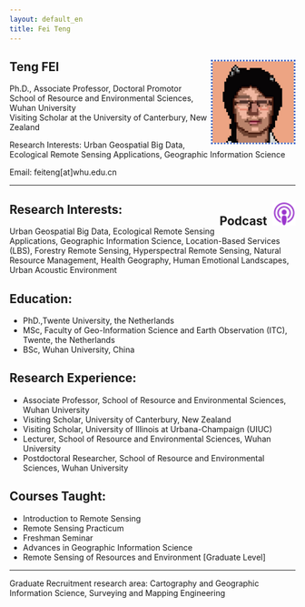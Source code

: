 ```yaml
---
layout: default_en
title: Fei Teng
---
```

## Teng FEI [<img src='img\icon.jpg' style=' float:right; width:150px;height: px'/>](https://scholar.google.com/citations?user=yDkjL1UAAAAJ&hl=en)
 
Ph.D., Associate Professor, Doctoral Promotor  
School of Resource and Environmental Sciences, Wuhan University  
Visiting Scholar at the University of Canterbury, New Zealand  
 
Research Interests: Urban Geospatial Big Data, Ecological Remote Sensing Applications, Geographic Information Science

Email: feiteng[at]whu.edu.cn  

---

## Research Interests: <span style="float:right;">Podcast [<img src='img\podcast.svg' style='width:40px;height:auto; margin-left:5px;'/>](posts/Decoding_Our_World.mp3)</span>

Urban Geospatial Big Data, Ecological Remote Sensing Applications, Geographic Information Science, Location-Based Services (LBS), Forestry Remote Sensing, Hyperspectral Remote Sensing, Natural Resource Management, Health Geography, Human Emotional Landscapes, Urban Acoustic Environment  

## Education:

- PhD.,Twente University, the Netherlands
- MSc, Faculty of Geo-Information Science and Earth Observation (ITC), Twente, the Netherlands
- BSc, Wuhan University, China

## Research Experience:

- Associate Professor, School of Resource and Environmental Sciences, Wuhan University
- Visiting Scholar, University of Canterbury, New Zealand
- Visiting Scholar, University of Illinois at Urbana-Champaign (UIUC)
- Lecturer, School of Resource and Environmental Sciences, Wuhan University
- Postdoctoral Researcher, School of Resource and Environmental Sciences, Wuhan University

## Courses Taught:

- Introduction to Remote Sensing
- Remote Sensing Practicum
- Freshman Seminar
- Advances in Geographic Information Science
- Remote Sensing of Resources and Environment [Graduate Level]

---

Graduate Recruitment research area: Cartography and Geographic Information Science, Surveying and Mapping Engineering
